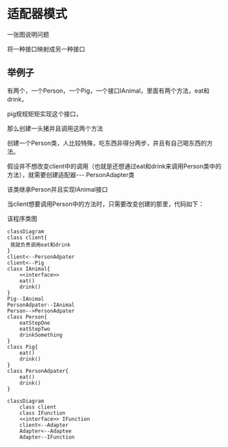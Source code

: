 # 适配器模式

一张图说明问题





将一种接口映射成另一种接口



## 举例子

有两个，一个Person，一个Pig，一个接口IAnimal，里面有两个方法，eat和drink，

pig规规矩矩实现这个接口，

那么创建一头猪并且调用这两个方法

创建一个Person类，人比较特殊，吃东西非得分两步，并且有自己喝东西的方法。

假设并不想改变client中的调用（也就是还想通过eat和drink来调用Person类中的方法），就需要创建适配器--- PersonAdapter类

该类继承Person并且实现IAnimal接口

当client想要调用Person中的方法时，只需要改变创建的那里，代码如下：



该程序类图

```mermaid
classDiagram
class client{
 我就负责调用eat和drink
}
client<--PersonAdpater
client<--Pig
class IAnimal{
	<<interface>>
	eat()
	drink()
}
Pig--IAnimal
PersonAdpater--IAnimal
Person-->PersonAdpater
class Person{
	eatStepOne
	eatStepTwo
	drinkSomething
}
class Pig{
	eat()
	drink()
}
class PersonAdpater{
	eat()
	drink()
}

```



```mermaid
classDiagram
	class client
	class IFunction
	<<interface>> IFunction
	client<--Adapter
	Adapter<--Adaptee
	Adapter--IFunction
		
	
```

